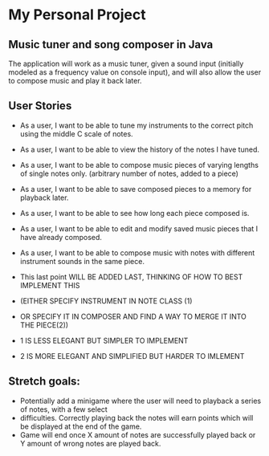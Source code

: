 # My Personal Project

## Music tuner and song composer in Java
The application will work as a music tuner, given a sound input (initially modeled as a frequency value on
console input), and will also allow the user to compose music and play it back later. 

## User Stories

- As a user, I want to be able to tune my instruments to the correct pitch using the middle C scale of notes.
- As a user, I want to be able to view the history of the notes I have tuned. 
- As a user, I want to be able to compose music pieces of varying lengths of single notes only.
(arbitrary number of notes, added to a piece)
- As a user, I want to be able to save composed pieces to a memory for playback later. 
- As a user, I want to be able to see how long each piece composed is.
- As a user, I want to be able to edit and modify saved music pieces that I have already composed. 


- As a user, I want to be able to compose music with notes with different instrument sounds in the same piece.
- This last point WILL BE ADDED LAST, THINKING OF HOW TO BEST IMPLEMENT THIS 
- (EITHER SPECIFY INSTRUMENT IN NOTE CLASS (1)
- OR SPECIFY IT IN COMPOSER AND FIND A WAY TO MERGE IT INTO THE PIECE(2))
- 1 IS LESS ELEGANT BUT SIMPLER TO IMPLEMENT
- 2 IS MORE ELEGANT AND SIMPLIFIED BUT HARDER TO IMLEMENT

## Stretch goals:
- Potentially add a minigame where the user will need to playback a series of notes, with a few select
- difficulties. Correctly playing back the notes will earn points which will be displayed at the end of the game.
- Game will end once X amount of notes are successfully played back or Y amount of wrong notes are played back.
